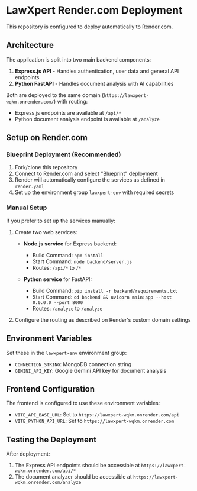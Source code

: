 # LawXpert Render.com Deployment

This repository is configured to deploy automatically to Render.com.

## Architecture

The application is split into two main backend components:
1. **Express.js API** - Handles authentication, user data and general API endpoints
2. **Python FastAPI** - Handles document analysis with AI capabilities

Both are deployed to the same domain (`https://lawxpert-wqkm.onrender.com/`) with routing:
- Express.js endpoints are available at `/api/*`
- Python document analysis endpoint is available at `/analyze`

## Setup on Render.com

### Blueprint Deployment (Recommended)

1. Fork/clone this repository
2. Connect to Render.com and select "Blueprint" deployment
3. Render will automatically configure the services as defined in `render.yaml`
4. Set up the environment group `lawxpert-env` with required secrets

### Manual Setup

If you prefer to set up the services manually:

1. Create two web services:
   - **Node.js service** for Express backend:
     - Build Command: `npm install`
     - Start Command: `node backend/server.js`
     - Routes: `/api/*` to `/*`
     
   - **Python service** for FastAPI:
     - Build Command: `pip install -r backend/requirements.txt`
     - Start Command: `cd backend && uvicorn main:app --host 0.0.0.0 --port 8000`
     - Routes: `/analyze` to `/analyze`

2. Configure the routing as described on Render's custom domain settings

## Environment Variables

Set these in the `lawxpert-env` environment group:

- `CONNECTION_STRING`: MongoDB connection string
- `GEMINI_API_KEY`: Google Gemini API key for document analysis

## Frontend Configuration

The frontend is configured to use these environment variables:
- `VITE_API_BASE_URL`: Set to `https://lawxpert-wqkm.onrender.com/api`
- `VITE_PYTHON_API_URL`: Set to `https://lawxpert-wqkm.onrender.com`

## Testing the Deployment

After deployment:
1. The Express API endpoints should be accessible at `https://lawxpert-wqkm.onrender.com/api/*`
2. The document analyzer should be accessible at `https://lawxpert-wqkm.onrender.com/analyze` 